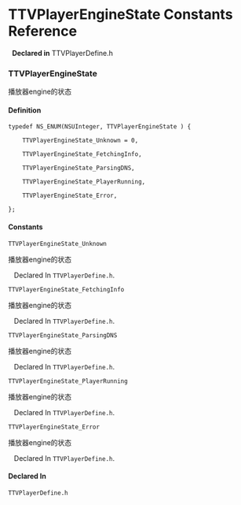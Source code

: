 # TTVPlayerEngineState Constants Reference

&nbsp;&nbsp;**Declared in** TTVPlayerDefine.h  

### TTVPlayerEngineState

播放器engine的状态

#### Definition
    typedef NS_ENUM(NSUInteger, TTVPlayerEngineState ) {   
        
        TTVPlayerEngineState_Unknown = 0,
        
        TTVPlayerEngineState_FetchingInfo,
        
        TTVPlayerEngineState_ParsingDNS,
        
        TTVPlayerEngineState_PlayerRunning,
        
        TTVPlayerEngineState_Error,
        
    };

#### Constants

<a name="" title="TTVPlayerEngineState_Unknown"></a><code>TTVPlayerEngineState_Unknown</code>

播放器engine的状态

&nbsp;&nbsp;&nbsp;Declared In `TTVPlayerDefine.h`.

<a name="" title="TTVPlayerEngineState_FetchingInfo"></a><code>TTVPlayerEngineState_FetchingInfo</code>

播放器engine的状态

&nbsp;&nbsp;&nbsp;Declared In `TTVPlayerDefine.h`.

<a name="" title="TTVPlayerEngineState_ParsingDNS"></a><code>TTVPlayerEngineState_ParsingDNS</code>

播放器engine的状态

&nbsp;&nbsp;&nbsp;Declared In `TTVPlayerDefine.h`.

<a name="" title="TTVPlayerEngineState_PlayerRunning"></a><code>TTVPlayerEngineState_PlayerRunning</code>

播放器engine的状态

&nbsp;&nbsp;&nbsp;Declared In `TTVPlayerDefine.h`.

<a name="" title="TTVPlayerEngineState_Error"></a><code>TTVPlayerEngineState_Error</code>

播放器engine的状态

&nbsp;&nbsp;&nbsp;Declared In `TTVPlayerDefine.h`.

#### Declared In
`TTVPlayerDefine.h`

